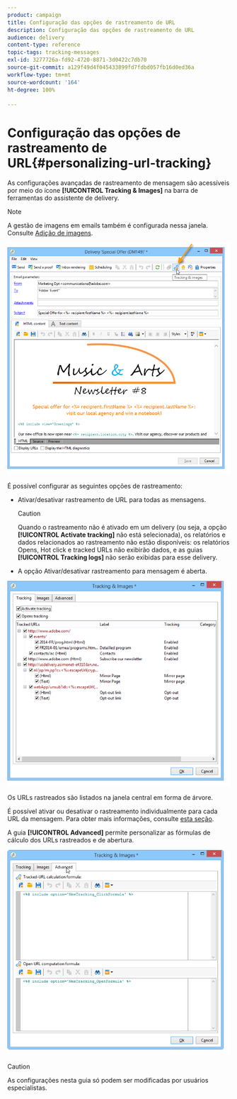 ```yaml
---
product: campaign
title: Configuração das opções de rastreamento de URL
description: Configuração das opções de rastreamento de URL
audience: delivery
content-type: reference
topic-tags: tracking-messages
exl-id: 3277726a-fd92-4720-8871-3d0422c7db70
source-git-commit: a129f49d4f045433899fd7fdbd057fb16d0ed36a
workflow-type: tm+mt
source-wordcount: '164'
ht-degree: 100%

---
```


# Configuração das opções de rastreamento de URL{#personalizing-url-tracking}

As configurações avançadas de rastreamento de mensagem são acessíveis por meio do ícone **[!UICONTROL Tracking & Images]** na barra de ferramentas do assistente de delivery.

>[!NOTE]
>
>A gestão de imagens em emails também é configurada nessa janela. Consulte [Adição de imagens](defining-the-email-content.md#adding-images).

![](assets/s_ncs_user_email_del_tracking_ico.png)

É possível configurar as seguintes opções de rastreamento:

* Ativar/desativar rastreamento de URL para todas as mensagens.

   >[!CAUTION]
   >
   >Quando o rastreamento não é ativado em um delivery (ou seja, a opção **[!UICONTROL Activate tracking]** não está selecionada), os relatórios e dados relacionados ao rastreamento não estão disponíveis: os relatórios Opens, Hot click e tracked URLs não exibirão dados, e as guias **[!UICONTROL Tracking logs]** não serão exibidas para esse delivery.

* A opção Ativar/desativar rastreamento para mensagem é aberta.

![](assets/s_ncs_user_email_del_tracking_param.png)

Os URLs rastreados são listados na janela central em forma de árvore.

É possível ativar ou desativar o rastreamento individualmente para cada URL da mensagem. Para obter mais informações, consulte [esta seção](how-to-configure-tracked-links.md).

A guia **[!UICONTROL Advanced]** permite personalizar as fórmulas de cálculo dos URLs rastreados e de abertura.

![](assets/s_ncs_user_email_del_tracking_param_adv.png)

>[!CAUTION]
>
>As configurações nesta guia só podem ser modificadas por usuários especialistas.
